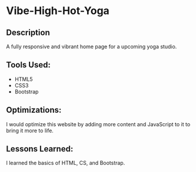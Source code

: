 # Vibe-High-Hot-Yoga

## Description

A fully responsive and vibrant home page for a upcoming yoga studio.

## Tools Used:

- HTML5
- CSS3
- Bootstrap

## Optimizations:
I would optimize this website by adding more content and JavaScript to it to bring it more to life.

## Lessons Learned:

I learned the basics of HTML, CS, and Bootstrap.
